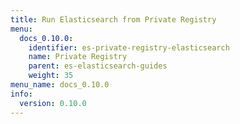 ```yaml
---
title: Run Elasticsearch from Private Registry
menu:
  docs_0.10.0:
    identifier: es-private-registry-elasticsearch
    name: Private Registry
    parent: es-elasticsearch-guides
    weight: 35
menu_name: docs_0.10.0
info:
  version: 0.10.0
---
```


